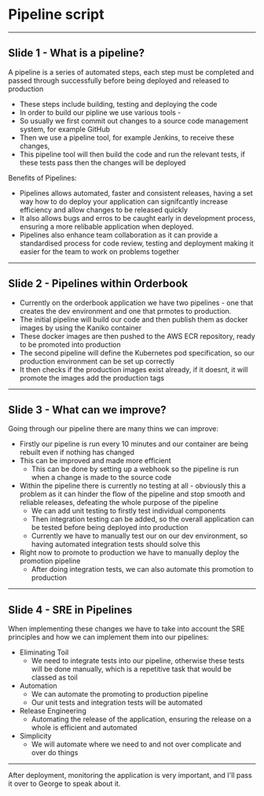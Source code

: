 # Pipeline script

-------------

## Slide 1 - What is a pipeline?

A pipeline is a series of automated steps, each step must be completed and passed through successfully before being deployed and released to production
- These steps include building, testing and deploying the code
- In order to build our pipline we use various tools - 
- So usually we first commit out changes to a source code management system, for example GitHub
- Then we use a pipeline tool, for example Jenkins, to receive these changes,
- This pipeline tool will then build the code and run the relevant tests, if these tests pass then the changes will be deployed

Benefits of Pipelines:
- Pipelines allows automated, faster and consistent releases, having a set way how to do deploy your application can signifcantly increase efficiency and allow changes to be released quickly
- It also allows bugs and erros to be caught early in development process, ensuring a more relibable application when deployed.
- Pipelines also enhance team collaboration as it can provide a standardised process for code review, testing and deployment making it easier for the team to work on problems together

------------------------------------

## Slide 2 - Pipelines within Orderbook
- Currently on the orderbook application we have two pipelines - one that creates the dev environment and one that prmotes to production.
- The initial pipeline will build our code and then publish them as docker images by using the Kaniko container
- These docker images are then pushed to the AWS ECR repository, ready to be promoted into production
- The second pipeline will define the Kubernetes pod specification, so our production environment can be set up correctly
- It then checks if the production images exist already, if it doesnt, it will promote the images add the production tags

-----------------------------

## Slide 3 - What can we improve?

Going through our pipeline there are many thins we can improve:
- Firstly our pipeline is run every 10 minutes and our container are being rebuilt even if nothing has changed 
- This can be improved and made more efficient
  - This can be done by setting up a webhook so the pipeline is run when a change is made to the source code
- Within the pipeline there is currently no testing at all - obviously this a problem as it can hinder the flow of the pipeline and stop smooth and reliable releases, defeating the whole purpose of the pipeline
  - We can add unit testing to firstly test individual components
  - Then integration testing can be added, so the overall application can be tested before being deployed into production
   - Currently we have to manually test our on our dev environment, so having automated integration tests should solve this
- Right now to promote to production we have to manually deploy the promotion pipeline
  - After doing integration tests, we can also automate this promotion to production

---------------------

## Slide 4 - SRE in Pipelines

When implementing these changes we have to take into account the SRE principles and how we can implement them into our pipelines:
- Eliminating Toil 
  - We need to integrate tests into our pipeline, otherwise these tests will be done manually, which is a repetitive task that would be classed as toil
- Automation
  - We can automate the promoting to production pipeline
  - Our unit tests and integration tests will be automated
- Release Engineering
  - Automating the release of the application, ensuring the release on a whole is efficient and automated
- Simplicity
  - We will automate where we need to and not over complicate and over do things
 
-------------------
  
  After deployment, monitoring the application is very important, and I'll pass it over to George to speak about it.
  
